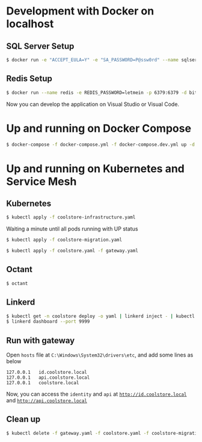 # Development with Docker on localhost

## SQL Server Setup

```bash
$ docker run -e "ACCEPT_EULA=Y" -e "SA_PASSWORD=P@ssw0rd" --name sqlserver -p 1401:1433 -d mcr.microsoft.com/mssql/server:2017-latest
```

## Redis Setup

```bash
$ docker run --name redis -e REDIS_PASSWORD=letmein -p 6379:6379 -d bitnami/redis:5.0.5-debian-9-r124
```

Now you can develop the application on Visual Studio or Visual Code.

# Up and running on Docker Compose

```bash
$ docker-compose -f docker-compose.yml -f docker-compose.dev.yml up -d
```

# Up and running on Kubernetes and Service Mesh

## Kubernetes

```bash
$ kubectl apply -f coolstore-infrastructure.yaml
```

Waiting a minute until all pods running with UP status

```bash
$ kubectl apply -f coolstore-migration.yaml
```

```bash
$ kubectl apply -f coolstore.yaml -f gateway.yaml
```

## Octant

```bash
$ octant
```

## Linkerd

```bash
$ kubectl get -n coolstore deploy -o yaml | linkerd inject - | kubectl apply -f -
$ linkerd dashboard --port 9999
```

## Run with gateway

Open `hosts` file at `C:\Windows\System32\drivers\etc`, and add some lines as below

```
127.0.0.1	id.coolstore.local
127.0.0.1	api.coolstore.local
127.0.0.1	coolstore.local
```

Now, you can access the `identity` and `api` at [`http://id.coolstore.local`](http://id.coolstore.local) and [`http://api.coolstore.local`](http://api.coolstore.local)

## Clean up

```bash
$ kubectl delete -f gateway.yaml -f coolstore.yaml -f coolstore-migration.yaml -f coolstore-infrastructure.yaml
```
